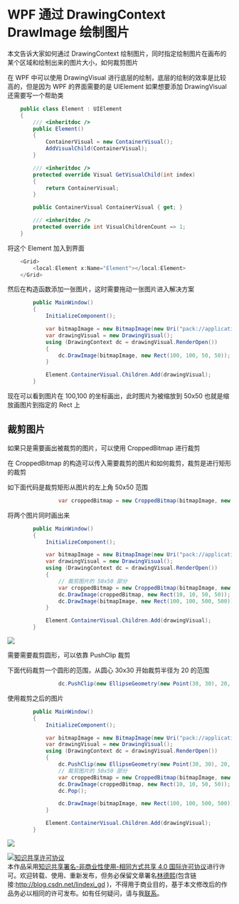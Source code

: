 
# WPF 通过 DrawingContext DrawImage 绘制图片

本文告诉大家如何通过 DrawingContext 绘制图片，同时指定绘制图片在画布的某个区域和绘制出来的图片大小，如何裁剪图片

<!--more-->


<!-- csdn -->

在 WPF 中可以使用 DrawingVisual 进行底层的绘制，底层的绘制的效率是比较高的，但是因为 WPF 的界面需要的是 UIElement 如果想要添加 DrawingVisual 还需要写一个帮助类

```csharp
    public class Element : UIElement
    {
        /// <inheritdoc />
        public Element()
        {
            ContainerVisual = new ContainerVisual();
            AddVisualChild(ContainerVisual);
        }

        /// <inheritdoc />
        protected override Visual GetVisualChild(int index)
        {
            return ContainerVisual;
        }

        public ContainerVisual ContainerVisual { get; }

        /// <inheritdoc />
        protected override int VisualChildrenCount => 1;
    }

```

将这个 Element 加入到界面

```csharp
    <Grid>
        <local:Element x:Name="Element"></local:Element>
    </Grid>
```

然后在构造函数添加一张图片，这时需要拖动一张图片进入解决方案

```csharp
        public MainWindow()
        {
            InitializeComponent();

            var bitmapImage = new BitmapImage(new Uri("pack://application:,,,/1.jpg"));
            var drawingVisual = new DrawingVisual();
            using (DrawingContext dc = drawingVisual.RenderOpen())
            {
                dc.DrawImage(bitmapImage, new Rect(100, 100, 50, 50));
            }

            Element.ContainerVisual.Children.Add(drawingVisual);
        }
```

现在可以看到图片在 100,100 的坐标画出，此时图片为被缩放到 50x50 也就是缩放画图片到指定的 Rect 上

## 裁剪图片

如果只是需要画出被裁剪的图片，可以使用 CroppedBitmap 进行裁剪

在 CroppedBitmap 的构造可以传入需要裁剪的图片和如何裁剪，裁剪是进行矩形的裁剪

如下面代码是裁剪矩形从图片的左上角 50x50 范围

```csharp
                var croppedBitmap = new CroppedBitmap(bitmapImage, new Int32Rect(0, 0, 50, 50));

```

将两个图片同时画出来

```csharp
        public MainWindow()
        {
            InitializeComponent();

            var bitmapImage = new BitmapImage(new Uri("pack://application:,,,/1.jpg"));
            var drawingVisual = new DrawingVisual();
            using (DrawingContext dc = drawingVisual.RenderOpen())
            {
                // 裁剪图片的 50x50 部分
                var croppedBitmap = new CroppedBitmap(bitmapImage, new Int32Rect(0, 0, 50, 50));
                dc.DrawImage(croppedBitmap, new Rect(10, 10, 50, 50));
                dc.DrawImage(bitmapImage, new Rect(100, 100, 500, 500));
            }

            Element.ContainerVisual.Children.Add(drawingVisual);
        }
```

<!-- ![](image/WPF 通过 DrawingContext DrawImage 绘制图片/WPF 通过 DrawingContext DrawImage 绘制图片0.png) -->

![](http://image.acmx.xyz/lindexi%2F2018112616324815)

需要需要裁剪圆形，可以依靠 PushClip 裁剪

下面代码裁剪一个圆形的范围，从圆心 30x30 开始裁剪半径为 20 的范围

```csharp
                dc.PushClip(new EllipseGeometry(new Point(30, 30), 20, 20));
```

使用裁剪之后的图片

```csharp
        public MainWindow()
        {
            InitializeComponent();

            var bitmapImage = new BitmapImage(new Uri("pack://application:,,,/1.jpg"));
            var drawingVisual = new DrawingVisual();
            using (DrawingContext dc = drawingVisual.RenderOpen())
            {
                dc.PushClip(new EllipseGeometry(new Point(30, 30), 20, 20));
                // 裁剪图片的 50x50 部分
                var croppedBitmap = new CroppedBitmap(bitmapImage, new Int32Rect(0, 0, 50, 50));
                dc.DrawImage(croppedBitmap, new Rect(10, 10, 50, 50));
                dc.Pop();

                dc.DrawImage(bitmapImage, new Rect(100, 100, 500, 500));
            }

            Element.ContainerVisual.Children.Add(drawingVisual);
        }
```

<!-- ![](image/WPF 通过 DrawingContext DrawImage 绘制图片/WPF 通过 DrawingContext DrawImage 绘制图片1.png) -->

![](http://image.acmx.xyz/lindexi%2F2018112616108315)





<a rel="license" href="http://creativecommons.org/licenses/by-nc-sa/4.0/"><img alt="知识共享许可协议" style="border-width:0" src="https://licensebuttons.net/l/by-nc-sa/4.0/88x31.png" /></a><br />本作品采用<a rel="license" href="http://creativecommons.org/licenses/by-nc-sa/4.0/">知识共享署名-非商业性使用-相同方式共享 4.0 国际许可协议</a>进行许可。欢迎转载、使用、重新发布，但务必保留文章署名[林德熙](http://blog.csdn.net/lindexi_gd)(包含链接:http://blog.csdn.net/lindexi_gd )，不得用于商业目的，基于本文修改后的作品务必以相同的许可发布。如有任何疑问，请与我[联系](mailto:lindexi_gd@163.com)。